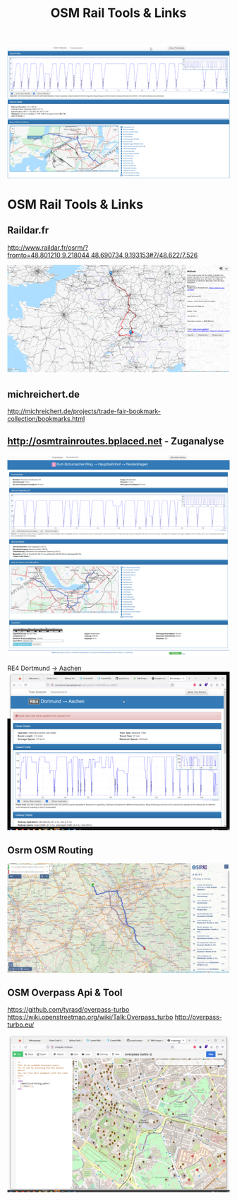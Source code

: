 ﻿---
layout: post
title: OSM Rail Tools & Links
categories: [OSM]
tags: [OSM , Rail]
--- 
![](../pics/20230705183856_train_analysis.png)

# OSM Rail Tools & Links

## Raildar.fr

<http://www.raildar.fr/osrm/?fromto=48.801210,9.218044,48.690734,9.193153#7/48.622/7.526>

![](../pic/Screenshot_2019-08-26-raildar-fr.png)

## michreichert.de

<http://michreichert.de/projects/trade-fair-bookmark-collection/bookmarks.html>

## http://osmtrainroutes.bplaced.net - Zuganalyse 

![](../pic/Screenshot_2019-08-26-Zuganalyse.png)

RE4 Dortmund -> Aachen
![](../pics/20230705183637_osmtrainroutes.png)

## Osrm OSM Routing 

![](../pic/Screenshot_2019-08-26-OpenStreetMap.png)

## OSM Overpass Api & Tool

<https://github.com/tyrasd/overpass-turbo>
<https://wiki.openstreetmap.org/wiki/Talk:Overpass_turbo>
<http://overpass-turbo.eu/>

![](../pics/20230705183308_overpass_turbo.png)